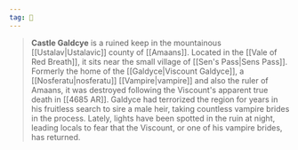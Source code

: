 ```yaml
---
tag: 🏰
---
```

> **Castle Galdcye** is a ruined keep in the mountainous [[Ustalav|Ustalavic]] county of [[Amaans]].  Located in the [[Vale of Red Breath]], it sits near the small village of [[Sen's Pass|Sens Pass]].  Formerly the home of the [[Galdyce|Viscount Galdyce]], a [[Nosferatu|nosferatu]] [[Vampire|vampire]] and also the ruler of Amaans, it was destroyed following the Viscount's apparent true death in [[4685 AR]].  Galdyce had terrorized the region for years in his fruitless search to sire a male heir, taking countless vampire brides in the process.  Lately, lights have been spotted in the ruin at night, leading locals to fear that the Viscount, or one of his vampire brides, has returned.







